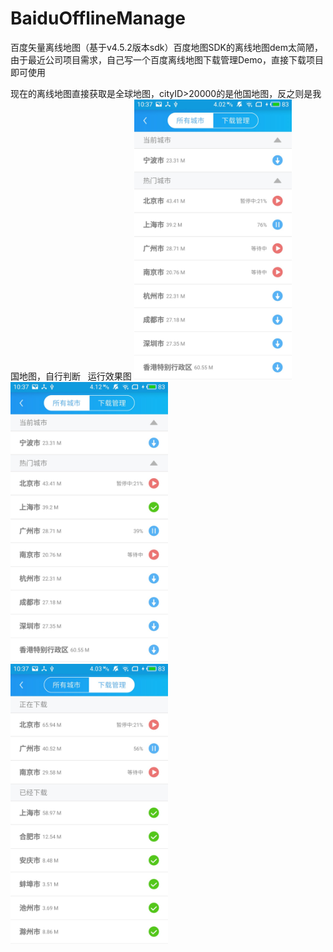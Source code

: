 # BaiduOfflineManage
百度矢量离线地图（基于v4.5.2版本sdk）百度地图SDK的离线地图dem太简陋，由于最近公司项目需求，自己写一个百度离线地图下载管理Demo，直接下载项目即可使用
  
现在的离线地图直接获取是全球地图，cityID>20000的是他国地图，反之则是我国地图，自行判断  
运行效果图
<img width="50%" height="50%" src="https://github.com/SuchScar/BaiduOfflineManage/blob/master/运行效果图/1.jpg"/>
<img width="50%" height="50%" src="https://github.com/SuchScar/BaiduOfflineManage/blob/master/运行效果图/2.jpg"/>
<img width="50%" height="50%" src="https://github.com/SuchScar/BaiduOfflineManage/blob/master/运行效果图/3.jpg"/>
